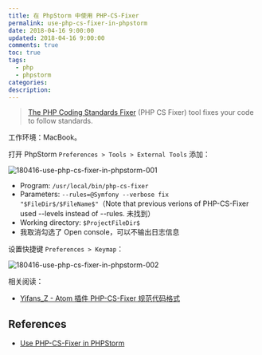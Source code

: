 ```yaml
---
title: 在 PhpStorm 中使用 PHP-CS-Fixer
permalink: use-php-cs-fixer-in-phpstorm
date: 2018-04-16 9:00:00
updated: 2018-04-16 9:00:00
comments: true
toc: true
tags:
  - php
  - phpstorm
categories:
description:
---
```


> [The PHP Coding Standards Fixer](https://github.com/FriendsOfPHP/PHP-CS-Fixer) (PHP CS Fixer) tool fixes your code to follow standards.

工作环境：MacBook。

打开 PhpStorm `Preferences > Tools > External Tools` 添加：

![180416-use-php-cs-fixer-in-phpstorm-001](https://user-images.githubusercontent.com/9289792/80202885-de1e6780-8658-11ea-904b-3ea7e393182c.png)

<!-- more -->

- Program: `/usr/local/bin/php-cs-fixer`
- Parameters: `--rules=@Symfony --verbose fix "$FileDir$/$FileName$"`（Note that previous verions of PHP-CS-Fixer used --levels instead of --rules. 未找到）
- Working directory: `$ProjectFileDir$`
- 我取消勾选了 Open console，可以不输出日志信息

设置快捷键 `Preferences > Keymap`：

![180416-use-php-cs-fixer-in-phpstorm-002](https://user-images.githubusercontent.com/9289792/80202900-e5de0c00-8658-11ea-826f-b4d058fa2209.png)

相关阅读：

- [Yifans_Z - Atom 插件 PHP-CS-Fixer 规范代码格式](/2017/06/13/atom-plugin-php-cs-fixer/)

## References

- [Use PHP-CS-Fixer in PHPStorm](https://gist.github.com/nienkedekker/3ddb9ece42233698c0e3f3e42cf1ff34)
